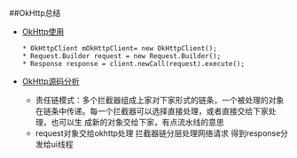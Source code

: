 ##OkHttp总结
*   [OkHttp使用](https://maxiaobu1999.github.io/html5/heima/README.html)

        * OkHttpClient mOkHttpClient= new OkHttpClient();
        * Request.Builder request = new Request.Builder();
        * Response response = client.newCall(request).execute();

*   [OkHttp源码分析](https://maxiaobu1999.github.io/html5/heima/README.html)
    * 责任链模式：多个拦截器组成上家对下家形式的链条，一个被处理的对象在链条中传递。每一个拦截器可以选择直接处理，或者直接交给下家处理，也可以生
        成新的对象交给下家，有点流水线的意思
    * request对象交给okhttp处理 拦截器链分层处理网络请求 
    得到response分发给ui线程
    
    
